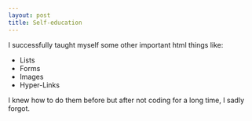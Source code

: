 ```yaml
---
layout: post
title: Self-education
---
```


<p>I successfully taught myself some other important html things like:</p>
<ul>
  <li>Lists</li>
  <li>Forms</li>
  <li>Images</li>
  <li>Hyper-Links</li>
</ul>
<p>I knew how to do them before but after not coding for a long time, I sadly forgot.</p>

